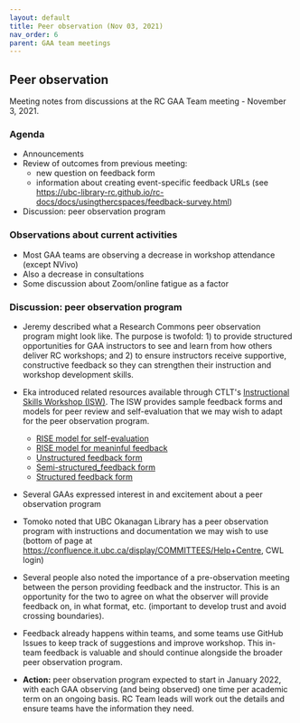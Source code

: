 ```yaml
---
layout: default
title: Peer observation (Nov 03, 2021)
nav_order: 6
parent: GAA team meetings
---
```

## Peer observation
Meeting notes from discussions at the RC GAA Team meeting - November 3, 2021. 

### Agenda

- Announcements
- Review of outcomes from previous meeting:
	- new question on feedback form
	- information about creating event-specific feedback URLs (see <https://ubc-library-rc.github.io/rc-docs/docs/usingthercspaces/feedback-survey.html>) 
- Discussion: peer observation program

### Observations about current activities 

- Most GAA teams are observing a decrease in workshop attendance (except NVivo)
- Also a decrease in consultations
- Some discussion about Zoom/online fatigue as a factor 

### Discussion: peer observation program

- Jeremy described what a Research Commons peer observation program might look like. The purpose is twofold: 1) to provide structured opportunities for GAA instructors to see and learn from how others deliver RC workshops; and 2) to ensure instructors receive supportive, constructive feedback so they can strengthen their instruction and workshop development skills.

- Eka introduced related resources available through CTLT's [Instructional Skills Workshop (ISW)](https://ctlt.ubc.ca/programs/all-our-programs/instructional-skills-workshops/). The ISW provides sample feedback forms and models for peer review and self-evaluation that we may wish to adapt for the peer observation program.
	- [RISE model for self-evaluation](ISW_docs/RISE_infographic-self-web.pdf)
	- [RISE model for meaninful feedback](ISW_docs/RISE_rubric-peer-web.pdf)
	- [Unstructured feedback form](ISW_docs/Unstructured_feedback_form.docx)
	- [Semi-structured_feedback form](ISW_docs/Semi-structured_feedback_form.docx)
	- [Structured feedback form](ISW_docs/Structured_feedback_form.docx)

- Several GAAs expressed interest in and excitement about a peer observation program

- Tomoko noted that UBC Okanagan Library has a peer observation program with instructions and documentation we may wish to use (bottom of page at <https://confluence.it.ubc.ca/display/COMMITTEES/Help+Centre>, CWL login)

- Several people also noted the importance of a pre-observation meeting between the person providing feedback and the instructor. This is an opportunity for the two to agree on what the observer will provide feedback on, in what format, etc. (important to develop trust and avoid crossing boundaries). 

- Feedback already happens within teams, and some teams use GitHub Issues to keep track of suggestions and improve workshop. This in-team feedback is valuable and should continue alongside the broader peer observation program. 

- **Action:** peer observation program expected to start in January 2022, with each GAA observing (and being observed) one time per academic term on an ongoing basis. RC Team leads will work out the details and ensure teams have the information they need.
